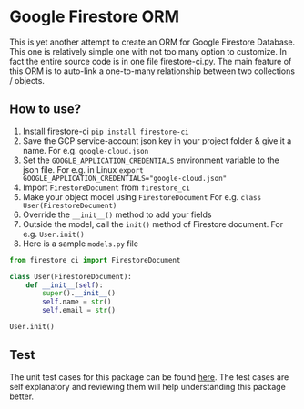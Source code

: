 # Google Firestore ORM

This is yet another attempt to create an ORM for Google Firestore Database. 
This one is relatively simple one with not too many option to customize.
In fact the entire source code is in one file firestore-ci.py.
The main feature of this ORM is to auto-link a one-to-many relationship between two collections / objects.

## How to use?
1. Install firestore-ci `pip install firestore-ci`
2. Save the GCP service-account json key in your project folder & give it a name. For e.g. `google-cloud.json`
3. Set the `GOOGLE_APPLICATION_CREDENTIALS` environment variable to the json file. 
For e.g. in Linux `export GOOGLE_APPLICATION_CREDENTIALS="google-cloud.json"`
4. Import `FirestoreDocument` from `firestore_ci` 
5. Make your object model using `FirestoreDocument` For e.g. `class User(FirestoreDocument)`
6. Override the `__init__()` method to add your fields
7. Outside the model, call the `init()` method of Firestore document. For e.g. `User.init()` 
8. Here is a sample `models.py` file
```python
from firestore_ci import FirestoreDocument

class User(FirestoreDocument):
    def __init__(self):
        super().__init__()
        self.name = str()
        self.email = str()

User.init()
```

## Test
The unit test cases for this package can be found [here](https://github.com/crazynayan/firestore-test). 
The test cases are self explanatory and reviewing them will help understanding this package better.